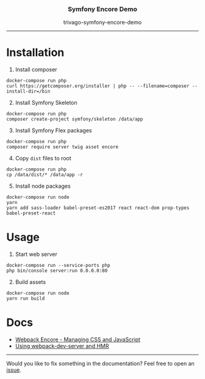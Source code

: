 <p align="center">
  <h3 align="center">Symfony Encore Demo</h3>
  <p align="center">trivago-symfony-encore-demo</p>

</p>

---

# Installation

1. Install  composer
```console
docker-compose run php
curl https://getcomposer.org/installer | php -- --filename=composer --install-dir=/bin
```

2. Install Symfony Skeleton
```console
docker-compose run php
composer create-project symfony/skeleton /data/app
```

3. Install Symfony Flex packages
```console
docker-compose run php
composer require server twig asset encore
```

4. Copy `dist` files to root
```console
docker-compose run php
cp /data/dist/* /data/app -r
```

5. Install node packages
```console
docker-compose run node
yarn
yarn add sass-loader babel-preset-es2017 react react-dom prop-types babel-preset-react
```

# Usage

1. Start web server
```console
docker-compose run --service-ports php
php bin/console server:run 0.0.0.0:80
```

2. Build assets
```console
docker-compose run node
yarn run build
```

# Docs

- [Webpack Encore - Managing CSS and JavaScript](https://symfony.com/doc/current/frontend.html)
- [Using webpack-dev-server and HMR](https://symfony.com/doc/current/frontend/encore/dev-server.html)

---

Would you like to fix something in the documentation? Feel free to open an [issue](https://github.com/sveneisenschmidt/trivago-symfony-encore-demo/issues).